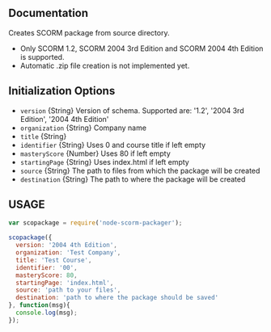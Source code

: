 ## Documentation

Creates SCORM package from source directory.

* Only SCORM 1.2, SCORM 2004 3rd Edition and SCORM 2004 4th Edition is supported.
* Automatic .zip file creation is not implemented yet.

## Initialization Options

* `version` {String} Version of schema. Supported are: '1.2', '2004 3rd Edition', '2004 4th Edition'
* `organization` {String} Company name
* `title` {String}
* `identifier` {String} Uses 0 and course title if left empty
* `masteryScore` {Number} Uses 80 if left empty
* `startingPage` {String} Uses index.html if left empty
* `source` {String} The path to files from which the package will be created
* `destination` {String} The path to where the package will be created

## USAGE

```javascript
var scopackage = require('node-scorm-packager');

scopackage({
  version: '2004 4th Edition',
  organization: 'Test Company',
  title: 'Test Course',
  identifier: '00',
  masteryScore: 80,
  startingPage: 'index.html',
  source: 'path to your files',
  destination: 'path to where the package should be saved'
}, function(msg){
  console.log(msg);
});
```
